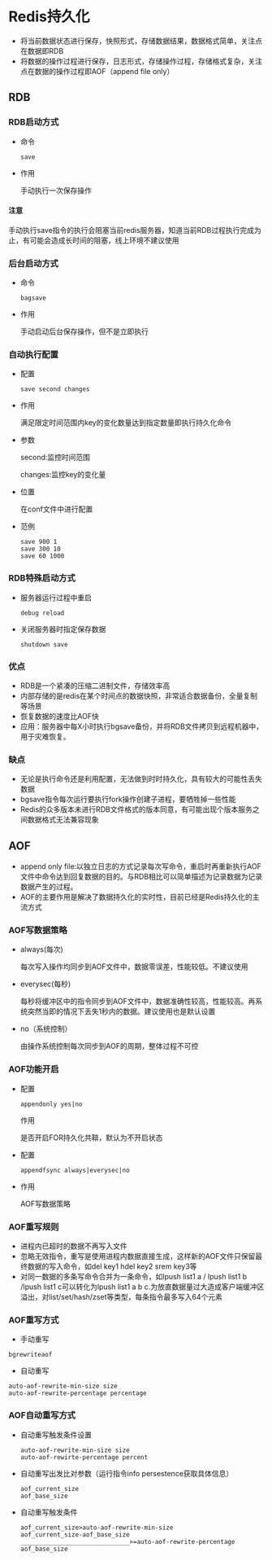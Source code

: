# Redis持久化

- 将当前数据状态进行保存，快照形式，存储数据结果，数据格式简单，关注点在数据即RDB
- 将数据的操作过程进行保存，日志形式，存储操作过程，存储格式复杂，关注点在数据的操作过程即AOF（append file only）

## RDB

### RDB启动方式 

- 命令

  `save`

- 作用

  手动执行一次保存操作

#### 注意

手动执行save指令的执行会阻塞当前redis服务器，知道当前RDB过程执行完成为止，有可能会造成长时间的阻塞，线上环境不建议使用

### 后台启动方式

- 命令

  ```
  bagsave
  ```

- 作用

  手动启动后台保存操作，但不是立即执行

  

### 自动执行配置

- 配置

  ```
  save second changes
  ```

- 作用

  满足限定时间范围内key的变化数量达到指定数量即执行持久化命令

- 参数

  second:监控时间范围

  changes:监控key的变化量

- 位置

  在conf文件中进行配置

- 范例

  ```
  save 900 1
  save 300 10
  save 60 1000
  ```

### RDB特殊启动方式

- 服务器运行过程中重启

  `debug reload`

- 关闭服务器时指定保存数据

  `shutdown save`

### 优点

- RDB是一个紧凑的压缩二进制文件，存储效率高
- 内部存储的是redis在某个时间点的数据快照，非常适合数据备份，全量复制等场景
- 恢复数据的速度比AOF快
- 应用：服务器中每X小时执行bgsave备份，并将RDB文件拷贝到远程机器中，用于灾难恢复。

### 缺点

- 无论是执行命令还是利用配置，无法做到时时持久化，具有较大的可能性丢失数据
- bgsave指令每次运行要执行fork操作创建子进程，要牺牲掉一些性能
- Redis的众多版本未进行RDB文件格式的版本同意，有可能出现个版本服务之间数据格式无法兼容现象

## AOF

- append only file:以独立日志的方式记录每次写命令，重启时再重新执行AOF文件中命令达到回复数据的目的。与RDB相比可以简单描述为记录数据为记录数据产生的过程。
- AOF的主要作用是解决了数据持久化的实时性，目前已经是Redis持久化的主流方式

### AOF写数据策略

- always(每次)

  每次写入操作均同步到AOF文件中，数据零误差，性能较低。不建议使用

- everysec(每秒)

  每秒将缓冲区中的指令同步到AOF文件中，数据准确性较高，性能较高。再系统突然当即的情况下丢失1秒内的数据。建议使用也是默认设置

- no（系统控制）

  由操作系统控制每次同步到AOF的周期，整体过程不可控

### AOF功能开启

- 配置

  ```
  appendonly yes|no
  ```

  作用

  是否开启FOR持久化共鞥，默认为不开启状态

- 配置

  ```
  appendfsync always|everysec|no
  ```

- 作用

  AOF写数据策略

### AOF重写规则

- 进程内已超时的数据不再写入文件
- 忽略无效指令，重写是使用进程内数据直接生成，这样新的AOF文件只保留最终数据的写入命令，如del key1 hdel key2 srem key3等
- 对同一数据的多条写命令合并为一条命令，如lpush list1 a / lpush list1 b /lpush list1 c可以转化为lpush list1 a b c.为放直数据量过大造成客户端缓冲区溢出，对list/set/hash/zset等类型，每条指令最多写入64个元素

### AOF重写方式

- 手动重写

```
bgrewriteaof
```

- 自动重写

```
auto-aof-rewrite-min-size size
auto-aof-rewrite-percentage percentage
```

### AOF自动重写方式

- 自动重写触发条件设置

  ```
  auto-aof-rewrite-min-size size
  auto-aof-rewirte-percentage percent
  ```

- 自动重写出发比对参数（运行指令info persestence获取具体信息）

  ```
  aof_current_size
  aof_base_size
  ```

- 自动重写触发条件

  ```
  aof_current_size>auto-aof-rewrite-min-size
  aof_current_size-aof_base_size
  ______________________________>=auto-aof-rewrite-percentage
  aof_base_size
  ```

  